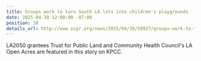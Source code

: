 ```yaml
---
title: Groups work to turn South LA lots into children's playgrounds
date: 2015-04-30 12:00:00 -07:00
position: 58
details_url: http://www.scpr.org/news/2015/04/30/50927/groups-work-to-turn-south-la-lots-into-children-s/
---
```


LA2050 grantees Trust for Public Land and Community Health Council's LA Open Acres are featured in this story on KPCC.

